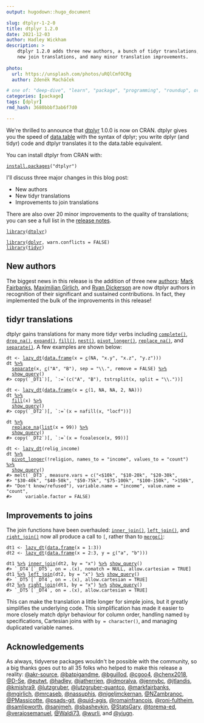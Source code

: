```yaml
---
output: hugodown::hugo_document

slug: dtplyr-1-2-0
title: dtplyr 1.2.0
date: 2021-12-03
author: Hadley Wickham
description: >
    dtplyr 1.2.0 adds three new authors, a bunch of tidyr translations,
    new join translations, and many minor translation improvements.
    
photo:
  url: https://unsplash.com/photos/uRQlCmfOCRg
  author: Zdeněk Macháček

# one of: "deep-dive", "learn", "package", "programming", "roundup", or "other"
categories: [package] 
tags: [dplyr]
rmd_hash: 3680bbbf3ab6f7d0

---
```


<!--
TODO:
* [x] Look over / edit the post's title in the yaml
* [x] Edit (or delete) the description; note this appears in the Twitter card
* [x] Pick category and tags (see existing with [`hugodown::tidy_show_meta()`](https://rdrr.io/pkg/hugodown/man/use_tidy_post.html))
* [x] Find photo & update yaml metadata
* [x] Create `thumbnail-sq.jpg`; height and width should be equal
* [x] Create `thumbnail-wd.jpg`; width should be >5x height
* [x] [`hugodown::use_tidy_thumbnails()`](https://rdrr.io/pkg/hugodown/man/use_tidy_post.html)
* [x] Add intro sentence, e.g. the standard tagline for the package
* [x] [`usethis::use_tidy_thanks()`](https://usethis.r-lib.org/reference/use_tidy_thanks.html)
-->

We're thrilled to announce that [dtplyr](https://dtplyr.tidyverse.org) 1.0.0 is now on CRAN. dtplyr gives you the speed of [data.table](http://r-datatable.com/) with the syntax of dplyr; you write dplyr (and tidyr) code and dtplyr translates it to the data.table equivalent.

You can install dtplyr from CRAN with:

<div class="highlight">

<pre class='chroma'><code class='language-r' data-lang='r'><span class='nf'><a href='https://rdrr.io/r/utils/install.packages.html'>install.packages</a></span><span class='o'>(</span><span class='s'>"dtplyr"</span><span class='o'>)</span></code></pre>

</div>

I'll discuss three major changes in this blog post:

-   New authors
-   New tidyr translations
-   Improvements to join translations

There are also over 20 minor improvements to the quality of translations; you can see a full list in the [release notes](https://github.com/tidyverse/dtplyr/blob/main/NEWS.md).

<div class="highlight">

<pre class='chroma'><code class='language-r' data-lang='r'><span class='kr'><a href='https://rdrr.io/r/base/library.html'>library</a></span><span class='o'>(</span><span class='nv'><a href='https://dtplyr.tidyverse.org'>dtplyr</a></span><span class='o'>)</span>

<span class='kr'><a href='https://rdrr.io/r/base/library.html'>library</a></span><span class='o'>(</span><span class='nv'><a href='https://dplyr.tidyverse.org'>dplyr</a></span>, warn.conflicts <span class='o'>=</span> <span class='kc'>FALSE</span><span class='o'>)</span>
<span class='kr'><a href='https://rdrr.io/r/base/library.html'>library</a></span><span class='o'>(</span><span class='nv'><a href='https://tidyr.tidyverse.org'>tidyr</a></span><span class='o'>)</span></code></pre>

</div>

## New authors

The biggest news in this release is the addition of three new [authors](https://github.com/tidyverse/tidyups/blob/main/004-governance.md#authors): [Mark Fairbanks](https://github.com/markfairbanks), [Maximilian Girlich](https://github.com/mgirlich), and [Ryan Dickerson](https://github.com/eutwt) are now dtplyr authors in recognition of their significant and sustained contributions. In fact, they implemented the bulk of the improvements in this release!

## tidyr translations

dtplyr gains translations for many more tidyr verbs including [`complete()`](https://tidyr.tidyverse.org/reference/complete.html), [`drop_na()`](https://tidyr.tidyverse.org/reference/drop_na.html), [`expand()`](https://tidyr.tidyverse.org/reference/expand.html), [`fill()`](https://tidyr.tidyverse.org/reference/fill.html), [`nest()`](https://tidyr.tidyverse.org/reference/nest.html), [`pivot_longer()`](https://tidyr.tidyverse.org/reference/pivot_longer.html), [`replace_na()`](https://tidyr.tidyverse.org/reference/replace_na.html), and [`separate()`](https://tidyr.tidyverse.org/reference/separate.html). A few examples are shown below:

<div class="highlight">

<pre class='chroma'><code class='language-r' data-lang='r'><span class='nv'>dt</span> <span class='o'>&lt;-</span> <span class='nf'><a href='https://dtplyr.tidyverse.org/reference/lazy_dt.html'>lazy_dt</a></span><span class='o'>(</span><span class='nf'><a href='https://rdrr.io/r/base/data.frame.html'>data.frame</a></span><span class='o'>(</span>x <span class='o'>=</span> <span class='nf'><a href='https://rdrr.io/r/base/c.html'>c</a></span><span class='o'>(</span><span class='kc'>NA</span>, <span class='s'>"x.y"</span>, <span class='s'>"x.z"</span>, <span class='s'>"y.z"</span><span class='o'>)</span><span class='o'>)</span><span class='o'>)</span>
<span class='nv'>dt</span> <span class='o'><a href='https://magrittr.tidyverse.org/reference/pipe.html'>%&gt;%</a></span> 
  <span class='nf'><a href='https://tidyr.tidyverse.org/reference/separate.html'>separate</a></span><span class='o'>(</span><span class='nv'>x</span>, <span class='nf'><a href='https://rdrr.io/r/base/c.html'>c</a></span><span class='o'>(</span><span class='s'>"A"</span>, <span class='s'>"B"</span><span class='o'>)</span>, sep <span class='o'>=</span> <span class='s'>"\\."</span>, remove <span class='o'>=</span> <span class='kc'>FALSE</span><span class='o'>)</span> <span class='o'><a href='https://magrittr.tidyverse.org/reference/pipe.html'>%&gt;%</a></span> 
  <span class='nf'><a href='https://dplyr.tidyverse.org/reference/explain.html'>show_query</a></span><span class='o'>(</span><span class='o'>)</span>
<span class='c'>#&gt; copy(`_DT1`)[, `:=`(c("A", "B"), tstrsplit(x, split = "\\."))]</span>

<span class='nv'>dt</span> <span class='o'>&lt;-</span> <span class='nf'><a href='https://dtplyr.tidyverse.org/reference/lazy_dt.html'>lazy_dt</a></span><span class='o'>(</span><span class='nf'><a href='https://rdrr.io/r/base/data.frame.html'>data.frame</a></span><span class='o'>(</span>x <span class='o'>=</span> <span class='nf'><a href='https://rdrr.io/r/base/c.html'>c</a></span><span class='o'>(</span><span class='m'>1</span>, <span class='kc'>NA</span>, <span class='kc'>NA</span>, <span class='m'>2</span>, <span class='kc'>NA</span><span class='o'>)</span><span class='o'>)</span><span class='o'>)</span>
<span class='nv'>dt</span> <span class='o'><a href='https://magrittr.tidyverse.org/reference/pipe.html'>%&gt;%</a></span> 
  <span class='nf'><a href='https://tidyr.tidyverse.org/reference/fill.html'>fill</a></span><span class='o'>(</span><span class='nv'>x</span><span class='o'>)</span> <span class='o'><a href='https://magrittr.tidyverse.org/reference/pipe.html'>%&gt;%</a></span> 
  <span class='nf'><a href='https://dplyr.tidyverse.org/reference/explain.html'>show_query</a></span><span class='o'>(</span><span class='o'>)</span>
<span class='c'>#&gt; copy(`_DT2`)[, `:=`(x = nafill(x, "locf"))]</span>

<span class='nv'>dt</span> <span class='o'><a href='https://magrittr.tidyverse.org/reference/pipe.html'>%&gt;%</a></span> 
  <span class='nf'><a href='https://tidyr.tidyverse.org/reference/replace_na.html'>replace_na</a></span><span class='o'>(</span><span class='nf'><a href='https://rdrr.io/r/base/list.html'>list</a></span><span class='o'>(</span>x <span class='o'>=</span> <span class='m'>99</span><span class='o'>)</span><span class='o'>)</span> <span class='o'><a href='https://magrittr.tidyverse.org/reference/pipe.html'>%&gt;%</a></span> 
  <span class='nf'><a href='https://dplyr.tidyverse.org/reference/explain.html'>show_query</a></span><span class='o'>(</span><span class='o'>)</span>
<span class='c'>#&gt; copy(`_DT2`)[, `:=`(x = fcoalesce(x, 99))]</span>

<span class='nv'>dt</span> <span class='o'>&lt;-</span> <span class='nf'><a href='https://dtplyr.tidyverse.org/reference/lazy_dt.html'>lazy_dt</a></span><span class='o'>(</span><span class='nv'>relig_income</span><span class='o'>)</span>
<span class='nv'>dt</span> <span class='o'><a href='https://magrittr.tidyverse.org/reference/pipe.html'>%&gt;%</a></span>
  <span class='nf'><a href='https://tidyr.tidyverse.org/reference/pivot_longer.html'>pivot_longer</a></span><span class='o'>(</span><span class='o'>!</span><span class='nv'>religion</span>, names_to <span class='o'>=</span> <span class='s'>"income"</span>, values_to <span class='o'>=</span> <span class='s'>"count"</span><span class='o'>)</span> <span class='o'><a href='https://magrittr.tidyverse.org/reference/pipe.html'>%&gt;%</a></span> 
  <span class='nf'><a href='https://dplyr.tidyverse.org/reference/explain.html'>show_query</a></span><span class='o'>(</span><span class='o'>)</span>
<span class='c'>#&gt; melt(`_DT3`, measure.vars = c("&lt;$10k", "$10-20k", "$20-30k", </span>
<span class='c'>#&gt; "$30-40k", "$40-50k", "$50-75k", "$75-100k", "$100-150k", "&gt;150k", </span>
<span class='c'>#&gt; "Don't know/refused"), variable.name = "income", value.name = "count", </span>
<span class='c'>#&gt;     variable.factor = FALSE)</span></code></pre>

</div>

## Improvements to joins

The join functions have been overhauled: [`inner_join()`](https://dplyr.tidyverse.org/reference/mutate-joins.html), [`left_join()`](https://dplyr.tidyverse.org/reference/mutate-joins.html), and [`right_join()`](https://dplyr.tidyverse.org/reference/mutate-joins.html) now all produce a call to `[`, rather than to [`merge()`](https://rdrr.io/r/base/merge.html):

<div class="highlight">

<pre class='chroma'><code class='language-r' data-lang='r'><span class='nv'>dt1</span> <span class='o'>&lt;-</span> <span class='nf'><a href='https://dtplyr.tidyverse.org/reference/lazy_dt.html'>lazy_dt</a></span><span class='o'>(</span><span class='nf'><a href='https://rdrr.io/r/base/data.frame.html'>data.frame</a></span><span class='o'>(</span>x <span class='o'>=</span> <span class='m'>1</span><span class='o'>:</span><span class='m'>3</span><span class='o'>)</span><span class='o'>)</span>
<span class='nv'>dt2</span> <span class='o'>&lt;-</span> <span class='nf'><a href='https://dtplyr.tidyverse.org/reference/lazy_dt.html'>lazy_dt</a></span><span class='o'>(</span><span class='nf'><a href='https://rdrr.io/r/base/data.frame.html'>data.frame</a></span><span class='o'>(</span>x <span class='o'>=</span> <span class='m'>2</span><span class='o'>:</span><span class='m'>3</span>, y <span class='o'>=</span> <span class='nf'><a href='https://rdrr.io/r/base/c.html'>c</a></span><span class='o'>(</span><span class='s'>"a"</span>, <span class='s'>"b"</span><span class='o'>)</span><span class='o'>)</span><span class='o'>)</span>

<span class='nv'>dt1</span> <span class='o'><a href='https://magrittr.tidyverse.org/reference/pipe.html'>%&gt;%</a></span> <span class='nf'><a href='https://dplyr.tidyverse.org/reference/mutate-joins.html'>inner_join</a></span><span class='o'>(</span><span class='nv'>dt2</span>, by <span class='o'>=</span> <span class='s'>"x"</span><span class='o'>)</span> <span class='o'><a href='https://magrittr.tidyverse.org/reference/pipe.html'>%&gt;%</a></span> <span class='nf'><a href='https://dplyr.tidyverse.org/reference/explain.html'>show_query</a></span><span class='o'>(</span><span class='o'>)</span>
<span class='c'>#&gt; `_DT4`[`_DT5`, on = .(x), nomatch = NULL, allow.cartesian = TRUE]</span>
<span class='nv'>dt1</span> <span class='o'><a href='https://magrittr.tidyverse.org/reference/pipe.html'>%&gt;%</a></span> <span class='nf'><a href='https://dplyr.tidyverse.org/reference/mutate-joins.html'>left_join</a></span><span class='o'>(</span><span class='nv'>dt2</span>, by <span class='o'>=</span> <span class='s'>"x"</span><span class='o'>)</span> <span class='o'><a href='https://magrittr.tidyverse.org/reference/pipe.html'>%&gt;%</a></span> <span class='nf'><a href='https://dplyr.tidyverse.org/reference/explain.html'>show_query</a></span><span class='o'>(</span><span class='o'>)</span>
<span class='c'>#&gt; `_DT5`[`_DT4`, on = .(x), allow.cartesian = TRUE]</span>
<span class='nv'>dt2</span> <span class='o'><a href='https://magrittr.tidyverse.org/reference/pipe.html'>%&gt;%</a></span> <span class='nf'><a href='https://dplyr.tidyverse.org/reference/mutate-joins.html'>right_join</a></span><span class='o'>(</span><span class='nv'>dt1</span>, by <span class='o'>=</span> <span class='s'>"x"</span><span class='o'>)</span> <span class='o'><a href='https://magrittr.tidyverse.org/reference/pipe.html'>%&gt;%</a></span> <span class='nf'><a href='https://dplyr.tidyverse.org/reference/explain.html'>show_query</a></span><span class='o'>(</span><span class='o'>)</span>
<span class='c'>#&gt; `_DT5`[`_DT4`, on = .(x), allow.cartesian = TRUE]</span></code></pre>

</div>

This can make the translation a little longer for simple joins, but it greatly simplifies the underlying code. This simplification has made it easier to more closely match dplyr behaviour for column order, handling named `by` specifications, Cartesian joins with `by = character()`, and managing duplicated variable names.

## Acknowledgements

As always, tidyverse packages wouldn't be possible with the community, so a big thanks goes out to all 35 folks who helped to make this release a reality: [@akr-source](https://github.com/akr-source), [@batpigandme](https://github.com/batpigandme), [@bguillod](https://github.com/bguillod), [@cgoo4](https://github.com/cgoo4), [@chenx2018](https://github.com/chenx2018), [@D-Se](https://github.com/D-Se), [@eutwt](https://github.com/eutwt), [@hadley](https://github.com/hadley), [@jatherrien](https://github.com/jatherrien), [@jdmoralva](https://github.com/jdmoralva), [@jennybc](https://github.com/jennybc), [@jtlandis](https://github.com/jtlandis), [@kmishra9](https://github.com/kmishra9), [@lutzgruber](https://github.com/lutzgruber), [@lutzgruber-quantco](https://github.com/lutzgruber-quantco), [@markfairbanks](https://github.com/markfairbanks), [@mgirlich](https://github.com/mgirlich), [@mrcaseb](https://github.com/mrcaseb), [@nassuphis](https://github.com/nassuphis), [@nigeljmckernan](https://github.com/nigeljmckernan), [@NZambranoc](https://github.com/NZambranoc), [@PMassicotte](https://github.com/PMassicotte), [@psads-git](https://github.com/psads-git), [@quid-agis](https://github.com/quid-agis), [@romainfrancois](https://github.com/romainfrancois), [@roni-fultheim](https://github.com/roni-fultheim), [@samlipworth](https://github.com/samlipworth), [@sanjmeh](https://github.com/sanjmeh), [@sbashevkin](https://github.com/sbashevkin), [@StatsGary](https://github.com/StatsGary), [@torema-ed](https://github.com/torema-ed), [@verajosemanuel](https://github.com/verajosemanuel), [@Waldi73](https://github.com/Waldi73), [@wurli](https://github.com/wurli), and [@yiugn](https://github.com/yiugn).

